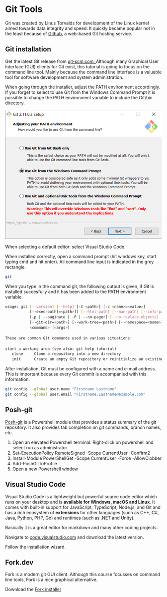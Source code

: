 # Git Tools

Git was created by Linus Torvalds for development of the Linux kernel aimed towards data integrity and speed. It quickly became popular not in the least because of [Github](https://github.com), a web-based Git hosting service.

## Git installation

Get the latest Git release from [git-scm.com. ](https://git-scm.com/)Although many Graphical User Interface \(GUI\) clients for Git exist, this tutorial is going to focus on the command line tool. Mainly because the command line interface is a valuable tool for software development and system administration.

When going through the installer, adjust the PATH environment accordingly. If you forget to select to use Git from the Windows Command Prompt it is possible to change the PATH environment variable to include the Git\bin directory.

![Adjust path](./assets/adjustPATH.png)

When selecting a default editor: select Visual Studio Code.

When installed correctly, open a command prompt \(hit windows key, start typing cmd and hit enter\).  All command line input is indicated in the grey rectangle.

```bash
git
```

When you type in the command git, the following output is given, if Git is installed succesfully and it has been added to the PATH environment variable.

```bash
usage: git [--version] [--help] [-C <path>] [-c <name>=<value>]
           [--exec-path[=<path>]] [--html-path] [--man-path] [--info-path]
           [-p | --paginate | -P | --no-pager] [--no-replace-objects] [--bare]
           [--git-dir=<path>] [--work-tree=<path>] [--namespace=<name>]
           <command> [<args>]

These are common Git commands used in various situations:

start a working area (see also: git help tutorial)
   clone     Clone a repository into a new directory
   init      Create an empty Git repository or reinitialize an existing one

```

After installation, Git must be configured with a name and e-mail address. This is important because every Git commit is accompanied with this information.

```bash
git config --global user.name "Firstname Lastname"
git config --global user.email "Firstname.Lastname@example.com"
```

## Posh-git 

[Posh-git](https://github.com/dahlbyk/posh-git) is a Powershell module that provides a status summary of the git repository. It also provides tab completion on git commands, branch names, etc.

1. Open an elevated Powershell terminal. Right-click on powershell and select run as administrator.
2. Set-ExecutionPolicy RemoteSigned -Scope CurrentUser -Confirm2
3. Install-Module PowerShellGet -Scope CurrentUser -Force -AllowClobber
4. Add-PoshGitToProfile
5. Open a new Powershell window

## Visual Studio Code

Visual Studio Code is a lightweight but powerful source code editor which runs on your desktop and is **available for Windows, macOS and Linux**. It comes with built-in support for JavaScript, TypeScript, Node.js, and Git and has a rich ecosystem of **extensions** for other languages (such as C++, C#, Java, Python, PHP, Go) and runtimes (such as .NET and Unity).

Basically it is a great editor for markdown and many other coding projects.

Navigate to [code.visualstudio.com](https://code.visualstudio.com/) and download the latest version.

Follow the installation wizard.

## Fork.dev

Fork is a modern git GUI client. Although this course focusses on command line tools, Fork is a nice graphical alternative.

Download the [Fork installer](https://fork.dev/) 